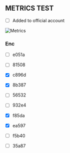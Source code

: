 ## METRICS TEST

- [ ] Added to official account

![Metrics](https://metrics.lecoq.io/gitfromschool?template=classic&base=header%2C%20activity%2C%20community%2C%20repositories%2C%20metadata&base.indepth=false&base.hireable=false&base.skip=false&config.timezone=Asia%2FCalcutta)

### Enc
- [ ] e051a
- [ ] 81508


- [x] c896d
- [x] 8b387

- [ ] 56532
- [ ] 932e4

- [x] f85da
- [x] ea597

- [ ] f5b40
- [ ] 35a87

